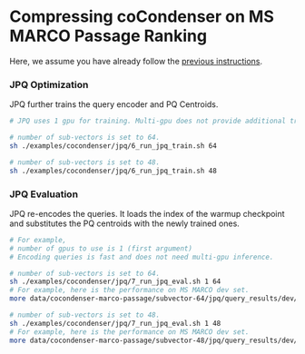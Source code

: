 # Compressing coCondenser on MS MARCO Passage Ranking

Here, we assume you have already follow the [previous instructions](..). 


### JPQ Optimization

JPQ further trains the query encoder and PQ Centroids.

```bash
# JPQ uses 1 gpu for training. Multi-gpu does not provide additional training efficiency gains according to our experiments. 

# number of sub-vectors is set to 64.
sh ./examples/cocondenser/jpq/6_run_jpq_train.sh 64

# number of sub-vectors is set to 48. 
sh ./examples/cocondenser/jpq/6_run_jpq_train.sh 48
```


### JPQ Evaluation

JPQ re-encodes the queries. It loads the index of the warmup checkpoint and substitutes the PQ centroids with the newly trained ones.

```bash
# For example, 
# number of gpus to use is 1 (first argument)
# Encoding queries is fast and does not need multi-gpu inference.

# number of sub-vectors is set to 64.
sh ./examples/cocondenser/jpq/7_run_jpq_eval.sh 1 64
# For example, here is the performance on MS MARCO dev set.
more data/cocondenser-marco-passage/subvector-64/jpq/query_results/dev/metric.json 

# number of sub-vectors is set to 48. 
sh ./examples/cocondenser/jpq/7_run_jpq_eval.sh 1 48
# For example, here is the performance on MS MARCO dev set.
more data/cocondenser-marco-passage/subvector-48/jpq/query_results/dev/metric.json 
```